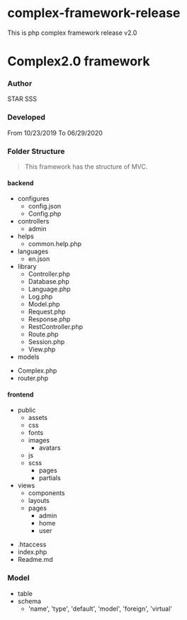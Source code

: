 # complex-framework-release
This is php complex framework release v2.0


# Complex2.0 framework


### Author
STAR SSS

### Developed
From 10/23/2019 To 06/29/2020


### Folder Structure
> This framework has the structure of MVC.

#### backend
* configures
    + config.json
    + Config.php
* controllers
    * admin
* helps
    + common.help.php
* languages
    + en.json
* library
    + Controller.php
    + Database.php
    + Language.php
    + Log.php
    + Model.php
    + Request.php
    + Response.php
    + RestController.php
    + Route.php
    + Session.php
    + View.php
* models
+ Complex.php
+ router.php

#### frontend
* public
    * assets
    * css
    * fonts
    * images
        * avatars
    * js
    * scss
        * pages
        * partials
* views
    * components
    * layouts
    * pages
        * admin
        * home
        * user

+ .htaccess
+ index.php
+ Readme.md


### Model
+ table
+ schema
    * 'name', 'type', 'default', 'model', 'foreign', 'virtual'

